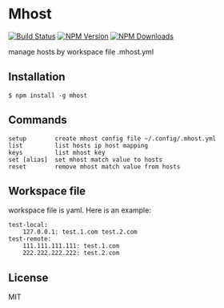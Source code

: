 # Mhost

[![Build Status](https://travis-ci.org/Fedomn/mhost.png?branch=master)](https://travis-ci.org/Fedomn/mhost)
[![NPM Version](http://img.shields.io/npm/v/mhost.svg?style=flat)](https://www.npmjs.org/package/mhost)
[![NPM Downloads](https://img.shields.io/npm/dm/mhost.svg?style=flat)](https://www.npmjs.org/package/mhost)

manage hosts by workspace file .mhost.yml

## Installation

    $ npm install -g mhost

## Commands

```
setup        create mhost config file ~/.config/.mhost.yml
list         list hosts ip host mapping
keys         list mhost key
set [alias]  set mhost match value to hosts
reset        remove mhost match value from hosts
```

## Workspace file
workspace file is yaml. Here is an example:

```
test-local:
    127.0.0.1: test.1.com test.2.com
test-remote:
    111.111.111.111: test.1.com
    222.222.222.222: test.2.com
```

## License

MIT
